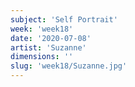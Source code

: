 ```yaml
---
subject: 'Self Portrait'
week: 'week18'
date: '2020-07-08'
artist: 'Suzanne'
dimensions: ''
slug: 'week18/Suzanne.jpg'
---
```

